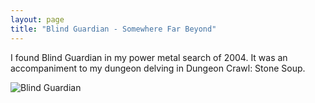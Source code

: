 ```yaml
---
layout: page
title: "Blind Guardian - Somewhere Far Beyond"
---
```


I found Blind Guardian in my power metal search of 2004. It was an accompaniment to my dungeon delving in Dungeon Crawl: Stone Soup.

![Blind Guardian]({{site.baseurl}}images/shirts/blind-guardian.png)